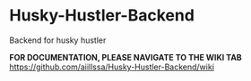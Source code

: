 # Husky-Hustler-Backend

Backend for husky hustler

**FOR DOCUMENTATION, PLEASE NAVIGATE TO THE WIKI TAB**
https://github.com/aiillssa/Husky-Hustler-Backend/wiki
